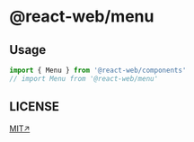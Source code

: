 # @react-web/menu

## Usage

```js
import { Menu } from '@react-web/components'
// import Menu from '@react-web/menu'
```

## LICENSE

[MIT↗](../../LICENSE)